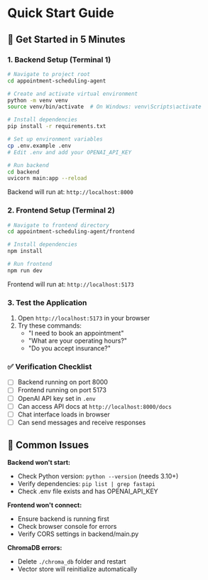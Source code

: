 # Quick Start Guide

## 🚀 Get Started in 5 Minutes

### 1. Backend Setup (Terminal 1)

```bash
# Navigate to project root
cd appointment-scheduling-agent

# Create and activate virtual environment
python -m venv venv
source venv/bin/activate  # On Windows: venv\Scripts\activate

# Install dependencies
pip install -r requirements.txt

# Set up environment variables
cp .env.example .env
# Edit .env and add your OPENAI_API_KEY

# Run backend
cd backend
uvicorn main:app --reload
```

Backend will run at: `http://localhost:8000`

### 2. Frontend Setup (Terminal 2)

```bash
# Navigate to frontend directory
cd appointment-scheduling-agent/frontend

# Install dependencies
npm install

# Run frontend
npm run dev
```

Frontend will run at: `http://localhost:5173`

### 3. Test the Application

1. Open `http://localhost:5173` in your browser
2. Try these commands:
   - "I need to book an appointment"
   - "What are your operating hours?"
   - "Do you accept insurance?"

### ✅ Verification Checklist

- [ ] Backend running on port 8000
- [ ] Frontend running on port 5173
- [ ] OpenAI API key set in `.env`
- [ ] Can access API docs at `http://localhost:8000/docs`
- [ ] Chat interface loads in browser
- [ ] Can send messages and receive responses

## 🐛 Common Issues

**Backend won't start:**
- Check Python version: `python --version` (needs 3.10+)
- Verify dependencies: `pip list | grep fastapi`
- Check .env file exists and has OPENAI_API_KEY

**Frontend won't connect:**
- Ensure backend is running first
- Check browser console for errors
- Verify CORS settings in backend/main.py

**ChromaDB errors:**
- Delete `./chroma_db` folder and restart
- Vector store will reinitialize automatically


